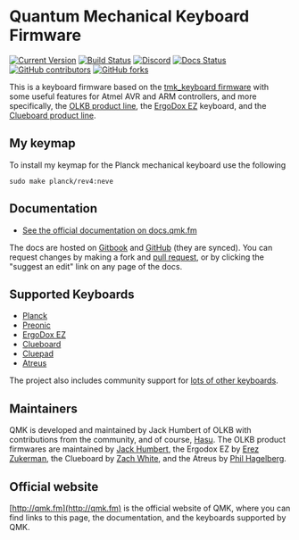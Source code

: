 # Quantum Mechanical Keyboard Firmware

[![Current Version](https://img.shields.io/github/tag/qmk/qmk_firmware.svg)](https://github.com/qmk/qmk_firmware/tags)
[![Build Status](https://travis-ci.org/qmk/qmk_firmware.svg?branch=master)](https://travis-ci.org/qmk/qmk_firmware)
[![Discord](https://img.shields.io/discord/440868230475677696.svg)](https://discord.gg/Uq7gcHh)
[![Docs Status](https://img.shields.io/badge/docs-ready-orange.svg)](https://docs.qmk.fm)
[![GitHub contributors](https://img.shields.io/github/contributors/qmk/qmk_firmware.svg)](https://github.com/qmk/qmk_firmware/pulse/monthly)
[![GitHub forks](https://img.shields.io/github/forks/qmk/qmk_firmware.svg?style=social&label=Fork)](https://github.com/qmk/qmk_firmware/)

This is a keyboard firmware based on the [tmk\_keyboard firmware](http://github.com/tmk/tmk_keyboard) with some useful features for Atmel AVR and ARM controllers, and more specifically, the [OLKB product line](https://olkb.com), the [ErgoDox EZ](http://www.ergodox-ez.com) keyboard, and the [Clueboard product line](http://clueboard.co/).

## My keymap

To install my keymap for the Planck mechanical keyboard use the following

`sudo make planck/rev4:neve`

## Documentation

* [See the official documentation on docs.qmk.fm](https://docs.qmk.fm)

The docs are hosted on [Gitbook](https://www.gitbook.com/book/qmk/firmware/details) and [GitHub](/docs/) (they are synced). You can request changes by making a fork and [pull request](https://github.com/qmk/qmk_firmware/pulls), or by clicking the "suggest an edit" link on any page of the docs.

## Supported Keyboards

* [Planck](/keyboards/planck/)
* [Preonic](/keyboards/preonic/)
* [ErgoDox EZ](/keyboards/ergodox_ez/)
* [Clueboard](/keyboards/clueboard/)
* [Cluepad](/keyboards/clueboard/17/)
* [Atreus](/keyboards/atreus/)

The project also includes community support for [lots of other keyboards](/keyboards/).

## Maintainers

QMK is developed and maintained by Jack Humbert of OLKB with contributions from the community, and of course, [Hasu](https://github.com/tmk). The OLKB product firmwares are maintained by [Jack Humbert](https://github.com/jackhumbert), the Ergodox EZ by [Erez Zukerman](https://github.com/ezuk), the Clueboard by [Zach White](https://github.com/skullydazed), and the Atreus by [Phil Hagelberg](https://github.com/technomancy).

## Official website

[http://qmk.fm](http://qmk.fm) is the official website of QMK, where you can find links to this page, the documentation, and the keyboards supported by QMK.
